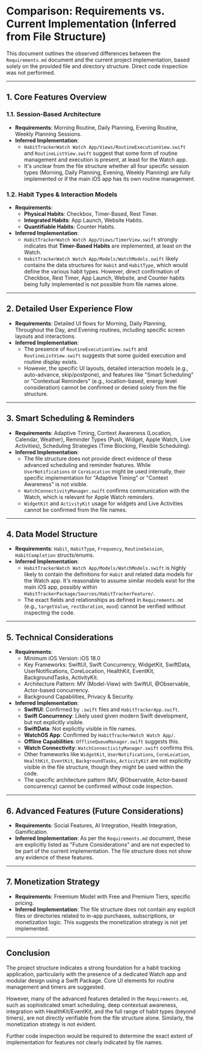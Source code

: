 # Comparison: Requirements vs. Current Implementation (Inferred from File Structure)

This document outlines the observed differences between the `Requirements.md` document and the current project implementation, based solely on the provided file and directory structure. Direct code inspection was not performed.

---

## 1. Core Features Overview

### 1.1. Session-Based Architecture

*   **Requirements**: Morning Routine, Daily Planning, Evening Routine, Weekly Planning Sessions.
*   **Inferred Implementation**:
    *   `HabitTrackerWatch Watch App/Views/RoutineExecutionView.swift` and `RoutineListView.swift` suggest that some form of routine management and execution is present, at least for the Watch app.
    *   It's unclear from the file structure whether all four specific session types (Morning, Daily Planning, Evening, Weekly Planning) are fully implemented or if the main iOS app has its own routine management.

### 1.2. Habit Types & Interaction Models

*   **Requirements**:
    *   **Physical Habits**: Checkbox, Timer-Based, Rest Timer.
    *   **Integrated Habits**: App Launch, Website Habits.
    *   **Quantifiable Habits**: Counter Habits.
*   **Inferred Implementation**:
    *   `HabitTrackerWatch Watch App/Views/TimerView.swift` strongly indicates that **Timer-Based Habits** are implemented, at least on the Watch.
    *   `HabitTrackerWatch Watch App/Models/WatchModels.swift` likely contains the data structures for `Habit` and `HabitType`, which would define the various habit types. However, direct confirmation of Checkbox, Rest Timer, App Launch, Website, and Counter habits being fully implemented is not possible from file names alone.

---

## 2. Detailed User Experience Flow

*   **Requirements**: Detailed UI flows for Morning, Daily Planning, Throughout the Day, and Evening routines, including specific screen layouts and interactions.
*   **Inferred Implementation**:
    *   The presence of `RoutineExecutionView.swift` and `RoutineListView.swift` suggests that some guided execution and routine display exists.
    *   However, the specific UI layouts, detailed interaction models (e.g., auto-advance, skip/postpone), and features like "Smart Scheduling" or "Contextual Reminders" (e.g., location-based, energy level consideration) cannot be confirmed or denied solely from the file structure.

---

## 3. Smart Scheduling & Reminders

*   **Requirements**: Adaptive Timing, Context Awareness (Location, Calendar, Weather), Reminder Types (Push, Widget, Apple Watch, Live Activities), Scheduling Strategies (Time Blocking, Flexible Scheduling).
*   **Inferred Implementation**:
    *   The file structure does not provide direct evidence of these advanced scheduling and reminder features. While `UserNotifications` or `CoreLocation` might be used internally, their specific implementation for "Adaptive Timing" or "Context Awareness" is not visible.
    *   `WatchConnectivityManager.swift` confirms communication with the Watch, which is relevant for Apple Watch reminders.
    *   `WidgetKit` and `ActivityKit` usage for widgets and Live Activities cannot be confirmed from the file names.

---

## 4. Data Model Structure

*   **Requirements**: `Habit`, `HabitType`, `Frequency`, `RoutineSession`, `HabitCompletion` structs/enums.
*   **Inferred Implementation**:
    *   `HabitTrackerWatch Watch App/Models/WatchModels.swift` is highly likely to contain the definitions for `Habit` and related data models for the Watch app. It's reasonable to assume similar models exist for the main iOS app, possibly within `HabitTrackerPackage/Sources/HabitTrackerFeature/`.
    *   The exact fields and relationships as defined in `Requirements.md` (e.g., `targetValue`, `restDuration`, `mood`) cannot be verified without inspecting the code.

---

## 5. Technical Considerations

*   **Requirements**:
    *   Minimum iOS Version: iOS 18.0
    *   Key Frameworks: SwiftUI, Swift Concurrency, WidgetKit, SwiftData, UserNotifications, CoreLocation, HealthKit, EventKit, BackgroundTasks, ActivityKit.
    *   Architecture Pattern: MV (Model-View) with SwiftUI, @Observable, Actor-based concurrency.
    *   Background Capabilities, Privacy & Security.
*   **Inferred Implementation**:
    *   **SwiftUI**: Confirmed by `.swift` files and `HabitTrackerApp.swift`.
    *   **Swift Concurrency**: Likely used given modern Swift development, but not explicitly visible.
    *   **SwiftData**: Not explicitly visible in file names.
    *   **WatchOS App**: Confirmed by `HabitTrackerWatch Watch App/`.
    *   **Offline Capabilities**: `OfflineQueueManager.swift` suggests this.
    *   **Watch Connectivity**: `WatchConnectivityManager.swift` confirms this.
    *   Other frameworks like `WidgetKit`, `UserNotifications`, `CoreLocation`, `HealthKit`, `EventKit`, `BackgroundTasks`, `ActivityKit` are not explicitly visible in the file structure, though they might be used within the code.
    *   The specific architecture pattern (MV, @Observable, Actor-based concurrency) cannot be confirmed without code inspection.

---

## 6. Advanced Features (Future Considerations)

*   **Requirements**: Social Features, AI Integration, Health Integration, Gamification.
*   **Inferred Implementation**: As per the `Requirements.md` document, these are explicitly listed as "Future Considerations" and are not expected to be part of the current implementation. The file structure does not show any evidence of these features.

---

## 7. Monetization Strategy

*   **Requirements**: Freemium Model with Free and Premium Tiers, specific pricing.
*   **Inferred Implementation**: The file structure does not contain any explicit files or directories related to in-app purchases, subscriptions, or monetization logic. This suggests the monetization strategy is not yet implemented.

---

## Conclusion

The project structure indicates a strong foundation for a habit tracking application, particularly with the presence of a dedicated Watch app and modular design using a Swift Package. Core UI elements for routine management and timers are suggested.

However, many of the advanced features detailed in the `Requirements.md`, such as sophisticated smart scheduling, deep contextual awareness, integration with HealthKit/EventKit, and the full range of habit types (beyond timers), are not directly verifiable from the file structure alone. Similarly, the monetization strategy is not evident.

Further code inspection would be required to determine the exact extent of implementation for features not clearly indicated by file names.
